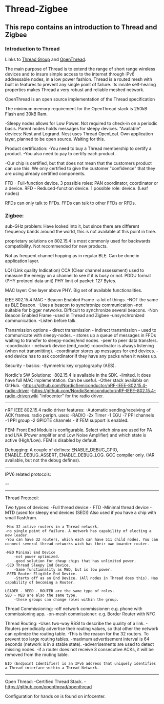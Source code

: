 # Thread-Zigbee

## This repo contains an introduction to Thread and Zigbee

### Introduction to Thread

Links to [Thread Group](http://www.threadgroup.org) and [OpenThread](https://openthread.io/).

The main purpose of Thread is to extend the range of short range wireless devices and to insure simple access to the internet through IPv6 addressable nodes, in a low power fashion.
Thread is a routed mesh with built in features to prevent any single point of failure. Its innate self-healing properties makes Thread a very robust and reliable meshed network. 

OpenThread is an open source implementation of the Thread specification

The minimum memory requirement for the OpenThread stack is 250kB Flash and 30kB Ram.

-Sleepy nodes allows for Low Power. Not required to check-in on a periodic basis. Parent nodes holds messages for sleepy devices.
"Available" devices: Nest and Legrand. Nest uses Thread OpenLeaf. Own application layer, planned to be open source. Waiting for this.

Product certification:
-You need to buy a Thread membership to certify a product.
-You also need to pay to certify each product.

-Our chip is certified, but that does not mean that the customers product can use this. We only certified to give the customer "confidence" that they are using already certified components.

FFD - Full-function device. 3 possible roles: PAN coordinator, coordinator or a device.
RFD - Reduced-function device. 1 possible role: device. (Leaf nodes)

RFDs can only talk to FFDs. FFDs can talk to other FFDs or RFDs.

### Zigbee:

sub-GHz problem: Have looked into it, but since there are different frequency bands around the world, this is not available at this point in time.

proprietary solutions on 802.15.4 is most commonly used for backwards compatibility. Not recommended for new products.

Not as frequent channel hopping as in regular BLE. Can be done in application layer.

LQI (Link quality Indication)
CCA (Clear channel assessment) used to measure the energy on a channel to see if it is busy or not.
PDDU format (PHY protocol data unit)
PHY limit of packet: 127 Bytes.

MAC layer: One layer above PHY. Big set of available functionalities.

IEEE 802.15.4 MAC
	- Beacon Enabled Frame
		-a lot of things.
		-NOT the same as BLE Beacon.
		-Uses a beacon to synchronize communication
		-not suitable for bigger networks. Difficult to synchronize several beacons.
	-Non Beacon Enabled Frame
		-used in Thread and Zigbee
		-unsynchronized communication.
		-Listen before talk.

		
Transmission options 
	- direct transmission
	- indirect transmission
		- used to communicate with sleepy-nodes.
		- stores up a queue of messages in FFDs waiting to transfer to sleepy-nodes/end nodes.
	-peer to peer data transfers.
		-coordinator - network device (end_node)
		-coordinator is always listening (when not transmitting).
		-coordinator stores up messages for end devices.
		-end device has to ask coordinator if they have any packs when it wakes up.

		
Security - basics:
	-Symmetric key cryptography (AES).
	
	
	
Nordic's SW Solutions:
	-802.15.4 is available in the SDK.
		-limited. It does have full MAC implementation. Can be useful.
	-Other stack availabla on GitHub.
		-https://github.com/NordicSemiconductor/nRF-IEEE-802.15.4-radio-driver
		-https://github.com/NordicSemiconductor/nRF-IEEE-802.15.4-radio-driver/wiki			 "infocenter" for the radio driver.
	

-----------------------------------------------------------------
nRF IEEE 802.15.4 radio driver features:
-Automatic sending/receiving of ACK frames.
radio periph. uses:
	-RADIO
	-2x Timer
	-1 EGU
	-7 PPI channels
	-1 PPI group
	-2 GPIOTE channels - if FEM support is enabled.
	
FEM: Front End Module is configurable. Select witch pins are used for PA and LNA (Power amplifier and Low Noise Amplifier) and which state is active (High/Low). FEM is disabled by default.

Debugging: A couple of defines: ENABLE_DEBUG_GPIO, ENABLE_DEBUG_ASSERT, ENABLE_DEBUG_LOG. GCC compiler only. (IAR available, but not the debug defines).

---------------------------------------------------------------------

IPV6 related protocols:

--


---------------------------------------------------------------------
Thread Protocol:

Two types of devices:
	-Full thread device - FTD
	-Minimal thread device - MTD (used for sleepy end devices (SED)) Also used if you have a chip with small flash/ram.
	
	-Max 32 active routers in a Thread network.
	-no single point of failure. A network has capability of electing a new leader.
	-You can have 32 routers, which each can have 511 child nodes. You can connect several thread networks wich has their own boarder router.
	
	-MED Minimal End Device
		-not power optimized.
		-good solution for cheap chips that has unlimited power.
	-SED Thread Sleepy End Device.
		-Same functionality as MED, but is low power.
	-REED Router Eligible End Device.
		-Starts off as an End Device. (All nodes in Thread does this). Has capability of becoming a Router.
	
	LEADER - REED - ROUTER are the same type of roles.
	SED - MED are also the same type.
		-these groups can change roles within the group.
		
Thread Commissioning:
	-off network commissioner: e.g. phone with commissioning app.
	-on-mesh commissioner: e.g. Border Router with NFC
	
	
Thread Routing:
	-Uses two-way RSSI to describe the quality of a link.
		-Routers periodically advertise their routing values, so that other the network can optimize the routing table.
		-This is the reason for the 32 routers. To prevent too large routing tables.
		-maximum advertisement interval is 64 seconds (network is in a stable state).
		-adverrisements are used to detect missing nodes.
			-if a router does not receive 3 consecutive ACKs, it will be removed from the routing table.
			
	EID (Endpoint Identifier) is an IPv6 address that uniquely identifies a Thread interface within a Thread Network.
	
	
	
-------------------------------------------------------------

Open Thread:
	-Certified Thread Stack.
	-https://github.com/openthread/openthread






Configuration for hands on is found on infocenter.









